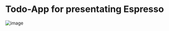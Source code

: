 # Todo-App for presentating Espresso

![image](https://github.com/user-attachments/assets/9449ce1f-422b-41cc-8fe6-7d73f34372b4)
